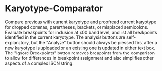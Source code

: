 # Karyotype-Comparator

Compare previous with current karyotype and proofread current karyotype for dropped commas, parentheses, brackets, or misplaced semicolons.  Evaluate breakpoints for inclusion at 400 band level, and list all breakpoints identified in the current karyotype.  The analysis buttons are self-explanatory, but the "Analyze" button should always be pressed first after a new karyotype is uploaded or an existing one is updated in either text box.  The "Ignore Breakpoints" button removes breapoints from the comparison to allow for differences in breakpoint assignment and also simplifies other aspects of a complex ISCN string.
